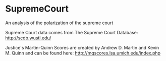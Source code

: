 # SupremeCourt
An analysis of the polarization of the supreme court

Supreme Court data comes from The Supreme Court Database: http://scdb.wustl.edu/

Justice's Martin-Quinn Scores are created by Andrew D. Martin and Kevin M. Quinn and can be found here: http://mqscores.lsa.umich.edu/index.php
